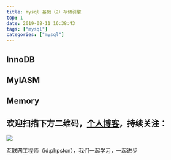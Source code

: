 ```yaml
---
title: mysql 基础（2）存储引擎
top: 1
date: 2019-08-11 16:38:43
tags: ["mysql"]
categories: ["mysql"]
---
```


## InnoDB

## MyIASM

## Memory

## 欢迎扫描下方二维码，[个人博客](https://www.phpst.cn)，持续关注：

![](https://ww1.sinaimg.cn/large/a616b9a4gy1g4xzv954a4j20760763yo.jpg)

互联网工程师（id:phpstcn），我们一起学习，一起进步
